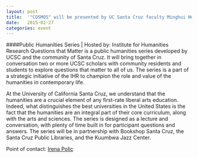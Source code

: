 ```yaml
---
layout: post
title:  '"COSMOS" will be presented by UC Santa Cruz faculty Minghui Hu (History) and Anthony Aguirre (Physics)'
date:   2015-01-27
categories: event
---
```

####Public Humanities Series | Hosted by: Institute for Humanities Research
Questions that Matter is a public humanities series developed by UCSC and the community of Santa Cruz. It will bring together in conversation two or more UCSC scholars with community residents and students to explore questions that matter to all of us. The series is a part of a strategic initiative of the IHR to champion the role and value of the humanities in contemporary life.

At the University of California Santa Cruz, we understand that the humanities are a crucial element of any first-rate liberal arts education. Indeed, what distinguishes the best universities in the United States is the fact that the humanities are an integral part of their core curriculum, along with the arts and sciences. The series is designed as a lecture and conversation, with plenty of time built in for participant questions and answers. The series will be in partnership with Bookshop Santa Cruz, the Santa Cruz Public Libraries, and the Kuumbwa Jazz Center.

Point of contact: [Irena Polic](mailto:ipolic@ucsc.edu)
